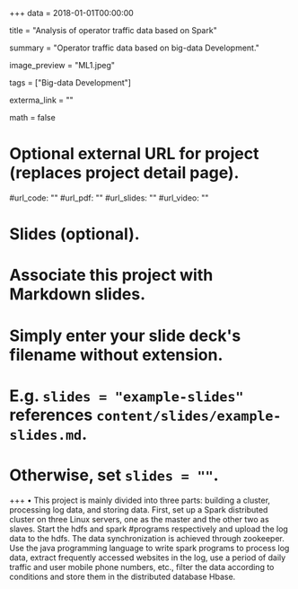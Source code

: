 +++
data = 2018-01-01T00:00:00

title = "Analysis of operator traffic data based on Spark"

summary = "Operator traffic data based on big-data Development."

image_preview = "ML1.jpeg"

tags = ["Big-data Development"]

exterma_link = ""

math = false

# Optional external URL for project (replaces project detail page).

#url_code: ""
#url_pdf: ""
#url_slides: ""
#url_video: ""

# Slides (optional).
#   Associate this project with Markdown slides.
#   Simply enter your slide deck's filename without extension.
#   E.g. `slides = "example-slides"` references `content/slides/example-slides.md`.
#   Otherwise, set `slides = ""`.

+++
• This project is mainly divided into three parts: building a cluster, processing log data, and storing data. First, set up a Spark distributed cluster on three Linux servers, one as the master and the other two as slaves. Start the hdfs and spark #programs respectively and upload the log data to the hdfs. The data synchronization is achieved through zookeeper. Use the java programming language to write spark programs to process log data, extract frequently accessed websites in the log, use a period of daily traffic and user mobile phone numbers, etc., filter the data according to conditions and store them in the distributed database Hbase.